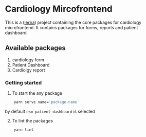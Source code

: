 # Cardiology Mircofrontend

This is a ([lerna](https://lerna.js.org)) project containing the core packages for cardiology microfrontend. It contains packages for forms, reports and patient dashboard

## Available packages

1. cardiology form
2. Patient Dashboard
3. Cardiolgy report

### Getting started

1. To start the any package 

```sh 
    yarn serve name='package-name'
```

by default `esm-patient-dashboard` is selected

2. To lint the packages

```sh
    yarn lint
```


